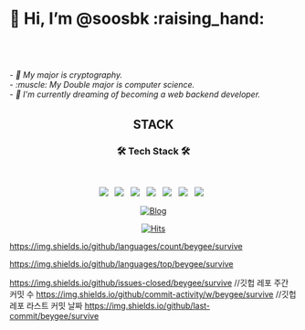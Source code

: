 

<h1>👋 Hi, I’m @soosbk :raising_hand: </h1><br><br>
<h6>
- 👀 My major is cryptography. <br>
- :muscle: My Double major is computer science.<br>
- 🌱 I'm currently dreaming of becoming a web backend developer.
</h6>
<div align=center><h2>STACK</h2></div>



<h3 align="center"><b>🛠 Tech Stack 🛠</b></h3>
</br>
<p align="center">
<img src="https://img.shields.io/badge/HTML5-E34F26?style=flat-square&logo=HTML5&logoColor=white"/></a> &nbsp
<img src="https://img.shields.io/badge/CSS3-1572B6?style=flat-square&logo=CSS3&logoColor=white"/></a> &nbsp
<img src="https://img.shields.io/badge/C-3039ff?style=flat-square&logo=C&logoColor=white"/></a> &nbsp
<img src="https://img.shields.io/badge/c++-ff3bf3?style=flat-square&logo=c%2B%2B&logoColor=white"/></a> &nbsp 
<img src="https://img.shields.io/badge/Python-11d800?style=flat-square&logo=Python&logoColor=11d800"/></a> &nbsp 
<img src="https://img.shields.io/badge/Java-ff3114?style=flat-square&logo=Java&logoColor=white"/></a> &nbsp 
<img src="https://img.shields.io/badge/Django-ff741f?style=flat-square&logo=Django%2B%2B&logoColor=white"/></a> &nbsp 

</p>


  <div align=center>
	

[![Blog](https://img.shields.io/badge/-Tistory-a5f1c0)](https://mypage-dream.tistory.com/)

</div>

  <div align=center>
	
  [![Hits](https://hits.seeyoufarm.com/api/count/incr/badge.svg?url=https%3A%2F%2Fgithub.com%2Fzzsza)](https://hits.seeyoufarm.com) 
	
  </div>
  <div align=center>
 
  </div>
  
  https://img.shields.io/github/languages/count/beygee/survive 

https://img.shields.io/github/languages/top/beygee/survive

https://img.shields.io/github/issues-closed/beygee/survive
//깃헙 레포 주간 커밋 수
https://img.shields.io/github/commit-activity/w/beygee/survive
//깃헙 레포 라스트 커밋 날짜
https://img.shields.io/github/last-commit/beygee/survive

